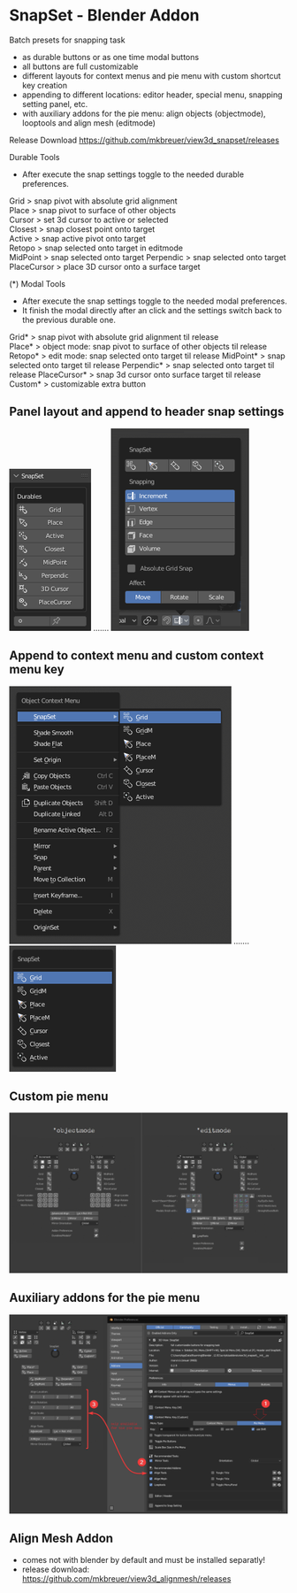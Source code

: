 # SnapSet - Blender Addon

Batch presets for snapping task
- as durable buttons or as one time modal buttons 
- all buttons are full customizable
- different layouts for context menus and pie menu with custom shortcut key creation
- appending to different locations: editor header, special menu, snapping setting panel, etc.
- with auxiliary addons for the pie menu: align objects (objectmode), looptools and align mesh (editmode)

Release Download https://github.com/mkbreuer/view3d_snapset/releases
                               
Durable Tools 
- After execute the snap settings toggle to the needed durable preferences.                       
                      
Grid        > snap pivot with absolute grid alignment               
Place       > snap pivot to surface of other objects  
Cursor      > set 3d cursor to active or selected  
Closest     > snap closest point onto target  
Active      > snap active pivot onto target  
Retopo      > snap selected onto target in editmode  
MidPoint    > snap selected onto target 
Perpendic   > snap selected onto target 
PlaceCursor > place 3D cursor onto a surface target  

 (*) Modal Tools  
- After execute the snap settings toggle to the needed modal preferences.  
- It finish the modal directly after an click and the settings switch back to the previous durable one.                          

Grid*           > snap pivot with absolute grid alignment til release             
Place*          > object mode: snap pivot to surface of other objects til release  
Retopo*         > edit mode: snap selected onto target til release 
MidPoint*       > snap selected onto target til release 
Perpendic*      > snap selected onto target til release 
PlaceCursor*    > snap 3d cursor onto surface target til release 
Custom*         > customizable extra button


## Panel layout and append to header snap settings
![panel layout: ](./images/panel_layout.png) ....... ![header settings layout: ](./images/append_functions_to_snap_settings.png)
                                       
## Append to context menu and custom context menu key 
![special context menu layout: ](./images/menu_context_special.png) ....... ![custom context menu layout: ](./images/menu_context.png)  

## Custom pie menu
![custom pie menu layout: ](./images/pie_menu_layouts.png) 

## Auxiliary addons for the pie menu
![addons for pie menu: ](./images/pie_menu_auxiliary_addons.png)  

## Align Mesh Addon
- comes not with blender by default and must be installed separatly!
- release download: https://github.com/mkbreuer/view3d_alignmesh/releases